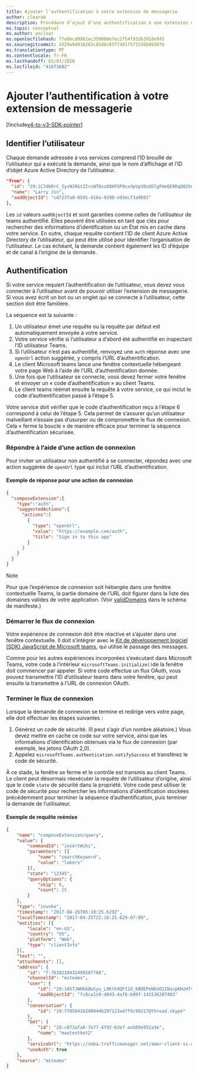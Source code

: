 ```yaml
---
title: Ajouter l’authentification à votre extension de messagerie
author: clearab
description: Procédure d’ajout d’une authentification à une extension de messagerie
ms.topic: conceptual
ms.author: anclear
ms.openlocfilehash: f7ebbcd99b1ec35900de7ec2f54f93263918e945
ms.sourcegitcommit: 4329a94918263c85d6c65ff401f571556b80307b
ms.translationtype: MT
ms.contentlocale: fr-FR
ms.lasthandoff: 02/01/2020
ms.locfileid: "41673602"
---
```

# <a name="add-authentication-to-your-messaging-extension"></a>Ajouter l’authentification à votre extension de messagerie

[!include[v4-to-v3-SDK-pointer](~/includes/v4-to-v3-pointer-me.md)]

## <a name="identify-the-user"></a>Identifier l’utilisateur

Chaque demande adressée à vos services comprend l’ID brouillé de l’utilisateur qui a exécuté la demande, ainsi que le nom d’affichage et l’ID d’objet Azure Active Directory de l’utilisateur.

```json
"from": {
  "id": "29:1C7dbRrC_5yzN1RGtZIrcWT0xz88KPGP9sxdpVpV8sODlgPHeQE9RqQ02hnpuKzy6zZ-AaZx6swUOMj_Dsdse3TQ4sIaeebbFBF-VgjJy_nY",
  "name": "Larry Jin",
  "aadObjectId": "cd723fa0-0591-416a-9290-e93ecf3a9b92"
},
```

Les `id` valeurs `aadObjectId` et sont garanties comme celles de l’utilisateur de teams authentifié. Elles peuvent être utilisées en tant que clés pour rechercher des informations d’identification ou un État mis en cache dans votre service. En outre, chaque requête contient l’ID de client Azure Active Directory de l’utilisateur, qui peut être utilisé pour identifier l’organisation de l’utilisateur. Le cas échéant, la demande contient également les ID d’équipe et de canal à l’origine de la demande.

## <a name="authentication"></a>Authentification

Si votre service requiert l’authentification de l’utilisateur, vous devez vous connecter à l’utilisateur avant de pouvoir utiliser l’extension de messagerie. Si vous avez écrit un bot ou un onglet qui se connecte à l’utilisateur, cette section doit être familière.

La séquence est la suivante :

1. Un utilisateur émet une requête ou la requête par défaut est automatiquement envoyée à votre service.
2. Votre service vérifie si l’utilisateur a d’abord été authentifié en inspectant l’ID utilisateur Teams.
3. Si l’utilisateur n’est pas authentifié, renvoyez une `auth` réponse avec une `openUrl` action suggérée, y compris l’URL d’authentification.
4. Le client Microsoft teams lance une fenêtre contextuelle hébergeant votre page Web à l’aide de l’URL d’authentification donnée.
5. Une fois que l’utilisateur se connecte, vous devez fermer votre fenêtre et envoyer un « code d’authentification » au client Teams.
6. Le client teams réémet ensuite la requête à votre service, ce qui inclut le code d’authentification passé à l’étape 5.

Votre service doit vérifier que le code d’authentification reçu à l’étape 6 correspond à celui de l’étape 5. Cela permet de s’assurer qu’un utilisateur malveillant n’essaie pas d’usurper ou de compromettre le flux de connexion. Cela « ferme la boucle » de manière efficace pour terminer la séquence d’authentification sécurisée.

### <a name="respond-with-a-sign-in-action"></a>Répondre à l’aide d’une action de connexion

Pour inviter un utilisateur non authentifié à se connecter, répondez avec une action suggérée de `openUrl` type qui inclut l’URL d’authentification.

#### <a name="response-example-for-a-sign-in-action"></a>Exemple de réponse pour une action de connexion

```json
{
  "composeExtension":{
    "type":"auth",
    "suggestedActions":{
      "actions":[
        {
          "type": "openUrl",
          "value": "https://example.com/auth",
          "title": "Sign in to this app"
        }
      ]
    }
  }
}
```

> [!NOTE]
> Pour que l’expérience de connexion soit hébergée dans une fenêtre contextuelle Teams, la partie domaine de l’URL doit figurer dans la liste des domaines valides de votre application. (Voir [validDomains](~/resources/schema/manifest-schema.md#validdomains) dans le schéma de manifeste.)

### <a name="start-the-sign-in-flow"></a>Démarrer le flux de connexion

Votre expérience de connexion doit être réactive et s’ajuster dans une fenêtre contextuelle. Il doit s’intégrer avec le [Kit de développement logiciel (SDK) JavaScript de Microsoft teams](/javascript/api/overview/msteams-client), qui utilise le passage des messages.

Comme pour les autres expériences incorporées s’exécutant dans Microsoft Teams, votre code à l’intérieur `microsoftTeams.initialize()`de la fenêtre doit commencer par appeler. Si votre code effectue un flux OAuth, vous pouvez transmettre l’ID d’utilisateur teams dans votre fenêtre, qui peut ensuite la transmettre à l’URL de connexion OAuth.

### <a name="complete-the-sign-in-flow"></a>Terminer le flux de connexion

Lorsque la demande de connexion se termine et redirige vers votre page, elle doit effectuer les étapes suivantes :

1. Générez un code de sécurité. (Il peut s’agir d’un nombre aléatoire.) Vous devez mettre en cache ce code sur votre service, ainsi que les informations d’identification obtenues via le flux de connexion (par exemple, les jetons OAuth 2,0).
2. Appelez `microsoftTeams.authentication.notifySuccess` et transférez le code de sécurité.

À ce stade, la fenêtre se ferme et le contrôle est transmis au client Teams. Le client peut désormais réexécuter la requête de l’utilisateur d’origine, ainsi que le code `state` de sécurité dans la propriété. Votre code peut utiliser le code de sécurité pour rechercher les informations d’identification stockées précédemment pour terminer la séquence d’authentification, puis terminer la demande de l’utilisateur.

#### <a name="reissued-request-example"></a>Exemple de requête reémise

```json
{
    "name": "composeExtension/query",
    "value": {
        "commandId": "insertWiki",
        "parameters": [{
            "name": "searchKeyword",
            "value": "lakers"
        }],
        "state": "12345",
        "queryOptions": {
            "skip": 0,
            "count": 25
        }
    },
    "type": "invoke",
    "timestamp": "2017-04-26T05:18:25.629Z",
    "localTimestamp": "2017-04-25T22:18:25.629-07:00",
    "entities": [{
        "locale": "en-US",
        "country": "US",
        "platform": "Web",
        "type": "clientInfo"
    }],
    "text": "",
    "attachments": [],
    "address": {
        "id": "f:7638210432489287768",
        "channelId": "msteams",
        "user": {
            "id": "29:1A5TJWHkbOwSyu_L9Ktk9QFI1d_kBOEPeNEeO1INscpKHzHTvWfiau5AX_6y3SuiOby-r73dzHJ17HipUWqGPgw",
            "aadObjectId": "fc8ca1c0-d043-4af6-b09f-141536207403"
        },
        "conversation": {
            "id": "19:7705841b240044b297123ad7f9c99217@thread.skype"
        },
        "bot": {
            "id": "28:c073afa8-7e77-4f92-b3e7-aa589e952a3e",
            "name": "maotestbot2"
        },
        "serviceUrl": "https://smba.trafficmanager.net/amer-client-ss.msg/",
        "useAuth": true
    },
    "source": "msteams"
}
```

